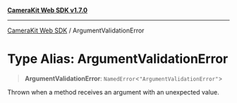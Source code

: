 [**CameraKit Web SDK v1.7.0**](../README.md)

***

[CameraKit Web SDK](../globals.md) / ArgumentValidationError

# Type Alias: ArgumentValidationError

> **ArgumentValidationError**: `NamedError`\<`"ArgumentValidationError"`\>

Thrown when a method receives an argument with an unexpected value.
